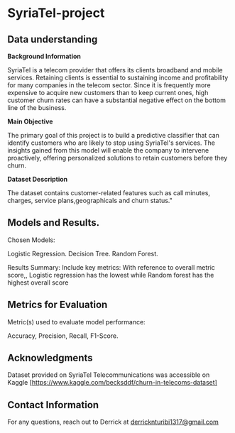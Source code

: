 # SyriaTel-project

## Data understanding
**Background Information**

SyriaTel is a telecom provider that offers its clients broadband and mobile services. Retaining clients is essential to sustaining income and profitability for many companies in the telecom sector. Since it is frequently more expensive to acquire new customers than to keep current ones, high customer churn rates can have a substantial negative effect on the bottom line of the business.

**Main Objective**

The primary goal of this project is to build a predictive classifier that can identify customers who are likely to stop using SyriaTel's services. The insights gained from this model will enable the company to intervene proactively, offering personalized solutions to retain customers before they churn.

**Dataset Description**

The dataset contains customer-related features such as call minutes, charges, service plans,geographicals and churn status."


## Models and Results.

Chosen Models:

Logistic Regression.
Decision Tree.
Random Forest.

Results Summary: Include key metrics:
With reference to overall metric score,, Logistic regression has the lowest while Random forest has the highest overall score

## Metrics for Evaluation
Metric(s) used to evaluate model performance:

Accuracy, Precision, Recall, F1-Score.

## Acknowledgments

Dataset provided on SyriaTel Telecommunications was accessible on Kaggle [https://www.kaggle.com/becksddf/churn-in-telecoms-dataset]

## Contact Information

For any questions, reach out to Derrick at derricknturibi1317@gmail.com
